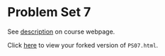 # Problem Set 7

See [description](https://rudeboybert.github.io/STAT495/#problem_set_7) on course webpage.

Click [here](http://htmlpreview.github.io/?https://github.com/saraculhane/PS07/blob/master/PS07.html) to view your forked version of `PS07.html`.